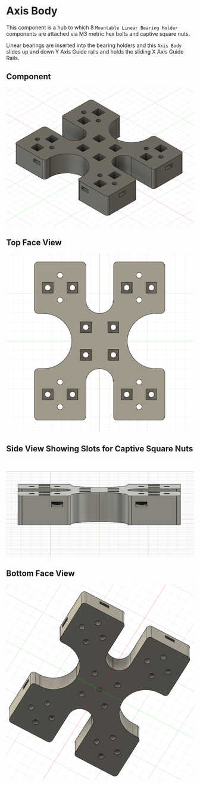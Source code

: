 # Axis Body

This component is a hub to which 8 `Mountable Linear Bearing Holder` components are attached via M3 metric hex bolts and captive square nuts. 

Linear bearings are inserted into the bearing holders and this `Axis Body` slides up and down Y Axis Guide rails and holds the sliding X Axis Guide Rails.


## Component
![The Component](images/origin_view.png)


## Top Face View
![Top Face](images/top_face_view.png)


## Side View Showing Slots for Captive Square Nuts
![Side View](images/side_view_captive_nuts.png)


## Bottom Face View
![Bottom Face](images/bottom_face_view.png)